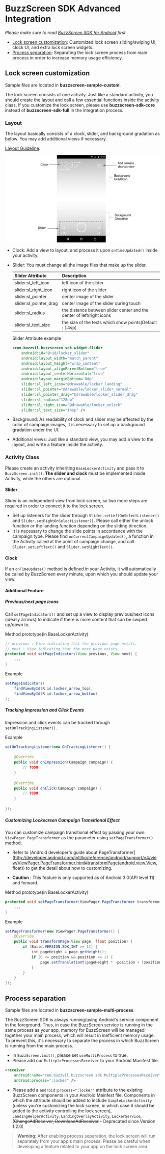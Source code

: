 # BuzzScreen SDK Advanced Integration
*Please make sure to read [BuzzScreen SDK for Android](https://github.com/Buzzvil/buzzscreen-sdk-publisher#README_EN.md) first.*
- [Lock screen customization](#lock-screen-customization): Customized lock screen sliding/swiping UI, clock UI, and extra lock screen widgets.
- [Process separation](#process-separation): Separating the lock screen process from main process in order to increase memory usage efficiency.

## Lock screen customization
Sample files are located in **buzzscreen-sample-custom**.

The lock screen consists of one activity. Just like a standard activity, you should create the layout and call a few essential functions inside the activity class. If you customize the lock screen, please use **buzzscreen-sdk-core** instead of **buzzscreen-sdk-full** in the integration process.

### Layout
The layout basically consists of a clock, slider, and background gradation as below. You may add additional views if necessary.

[Layout Guideline](https://drive.google.com/file/d/0BxlsmkGYXVSyYUhDREkxYTl6STg/view?usp=sharing):

![Layout](layout.jpg)

- Clock: Add a view to layout, and process it upon `onTimeUpdated()` inside your activity.
- Slider: You must change all the image files that make up the slider.

    |Slider Attribute|Description|
    |--------|--------|
    |slider:sl_left_icon|left icon of the slider|
    |slider:sl_right_icon|right icon of the slider|
    |slider:sl_pointer|center image of the slider|
    |slider:sl_pointer_drag|center image of the slider during touch|
    |slider:sl_radius|the distance between slider center and the center of left/right icons|
    |slider:sl_text_size|the size of the texts which show points(Default : 14sp)|

    Slider Attribute example
    ```Xml
    <com.buzzvil.buzzscreen.sdk.widget.Slider
        android:id="@+id/locker_slider"
        android:layout_width="match_parent"
        android:layout_height="wrap_content"
        android:layout_alignParentBottom="true"
        android:layout_centerHorizontal="true"
        android:layout_marginBottom="8dp"
        slider:sl_left_icon="@drawable/locker_landing"
        slider:sl_pointer="@drawable/locker_slider_normal"
        slider:sl_pointer_drag="@drawable/locker_slider_drag"
        slider:sl_radius="128dp"
        slider:sl_right_icon="@drawable/locker_unlock"
        slider:sl_text_size="14sp" />
    ```

- Background: As readability of clock and slider may be affected by the color of campaign images, it is necessary to set up a background gradation under the UI.
- Additional views: Just like a standard view, you may add a view to the layout, and write a feature inside the activity.

### Activity Class
Please create an activity inheriting `BaseLockerActivity` and pass it to `BuzzScreen.init()`. **The slider and clock** must be implemented inside Activity, while the others are optional.

#### Slider
Slider is an independent view from lock screen, so two more steps are required in order to connect it to the lock screen.

- Set up listeners for the slider through `Slider.setLeftOnSelectListener()` and `Slider.setRightOnSelectListener()`. Please call either the unlock function or the landing function depending on the sliding direction. 
- It is necessary to change the slide points in accordance with the campaign type. Please find `onCurrentCampaignUpdated()`, a function in the Activity called at the point of campaign change, and call `Slider.setLeftText()` and `Slider.setRightText()`.

#### Clock
If an `onTimeUpdate()` method is defined in your Activity, it will automatically be called by BuzzScreen every minute, upon which you should update your view.

#### Additional Feature
##### Previous/next page icons
Call `setPageIndicators()` and set up a view to display previous/next icons (ideally arrows) to indicate if there is more content that can be swiped up/down to.

Method prototype(in BaseLockerActivity)
```Java
// previous : View indicating that the previous page exists.
// next : View indicating that the next page exists.
protected void setPageIndicators(View previous, View next) {
    ...
}
```

Example

```Java
setPageIndicators(
    findViewById(R.id.locker_arrow_top),
    findViewById(R.id.locker_arrow_bottom)
);
```

##### Tracking Impression and Click Events
Impression and click events can be tracked through `setOnTrackingListener()`.

Example

```Java
setOnTrackingListener(new OnTrackingListener() {

    @Override
    public void onImpression(Campaign campaign) {
        // TODO
    }
    
    @Override
    public void onClick(Campaign campaign) {
        // TODO
    }
    
});
```

##### Customizing Lockscreen Campaign Transitional Effect
You can customize campaign transitional effect by passing your own `ViewPager.PageTransformer` as the parameter using `setPageTransformer()` method.

- Refer to [Android developer's guide about PageTransformer](http://developer.android.com/intl/ko/reference/android/support/v4/view/ViewPager.PageTransformer.html#transformPage(android.view.View, float)) to get the detail about how to customizing.

- **Caution** : This feature is only supported as of Android 3.0(API level 11) and forward.

Method prototype(in BaseLockerActivity)
```Java
protected void setPageTransformer(ViewPager.PageTransformer transformer) { 
    ... 
}
```

Example

```Java
setPageTransformer(new ViewPager.PageTransformer() {
    @Override
    public void transformPage(View page, float position) {
        if (Build.VERSION.SDK_INT >= 11) {
            int pageHeight = page.getHeight();
            if (0 <= position && position <= 1) {
                page.setTranslationY(pageHeight * -position + (position * pageHeight / 4));
            }
        }
    }
});
```

## Process separation
Sample files are located in **buzzscreen-sample-multi-process**.

The BuzzScreen SDK is always running/using Android's service component in the foreground. Thus, in case the BuzzScreen service is running in the same process as your app, memory for BuzzScreen will be managed together your main process, which will result in inefficient memory usage. To prevent this, it's necessary to separate the process in which BuzzScreen is running from the main process.

- In `BuzzScreen.init()`, please set `useMultiProcess` to true.
- Please add our `MultipleProcessesReceiver` to your Android Manifest file.
```xml
<receiver
    android:name="com.buzzvil.buzzscreen.sdk.MultipleProcessesReceiver"
    android:process=":locker" />
```
- Please add a `android:process=":locker"` attribute to the existing BuzzScreen components in your Android Mainfest file. Components in which the attribute should be added to include `SimpleLockerActivity` (unless you're customizing the lock screen, in which case it should be added to the activity controlling the lock screen), `LandingHelperActivity`, `LandingOverlayActivity`, `LockerService`, (~~ChangeAdReceiver, DownloadAdReceiver~~ - Deprecated since Version 1.2.0)

> **Warning**: After enabling process separation, the lock screen will run separately from your app's main process. Please be careful when developing a feature related to your app on the lock screen area.
